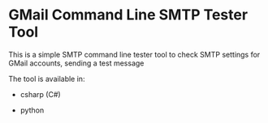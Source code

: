 # GMail Command Line SMTP Tester Tool


This is a simple SMTP command line tester tool to check SMTP settings for GMail accounts, sending a test message

The tool is available in:

- csharp (C#)

- python
